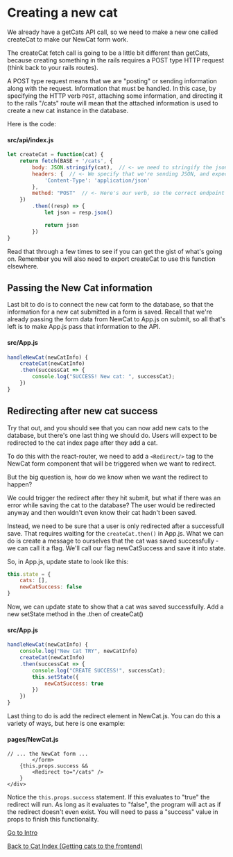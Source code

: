 # Creating a new cat 

We already have a getCats API call, so we need to make a new one called createCat to make our NewCat form work. 

The createCat fetch call is going to be a little bit different than getCats, because creating something in the rails requires a POST type HTTP request (think back to your rails routes). 

A POST type request means that we are "posting" or sending information along with the request. Information that must be handled. In this case, by specifying the HTTP verb `POST`, attaching some information, and directing it to the rails "/cats" route will mean that the attached information is used to create a new cat instance in the database.

Here is the code:

#### src/api/index.js
```javascript 
let createCat = function(cat) {
	return fetch(BASE + '/cats', {
		body: JSON.stringify(cat),  // <- we need to stringify the json for fetch
		headers: {  // <- We specify that we're sending JSON, and expect JSON back
			'Content-Type': 'application/json'
		},
		method: "POST"  // <- Here's our verb, so the correct endpoint is invoked on the server
	})
		.then((resp) => {
			let json = resp.json()

			return json
		})
}
```
Read that through a few times to see if you can get the gist of what's going on. Remember you will also need to export createCat to use this function elsewhere.

## Passing the New Cat information

Last bit to do is to connect the new cat form to the database, so that the information for a new cat submitted in a form is saved.  Recall that we're already passing the form data from NewCat to App.js on submit, so all that's left is to make App.js pass that information to the API.

#### src/App.js
```javascript
handleNewCat(newCatInfo) {
	createCat(newCatInfo)
    .then(successCat => {
        console.log("SUCCESS! New cat: ", successCat);
    })
}
```

## Redirecting after new cat success
Try that out, and you should see that you can now add new cats to the database, but there's one last thing we should do.  Users will expect to be redirected to the cat index page after they add a cat.  

To do this with the react-router, we need to add a ```<Redirect/>``` tag to the NewCat form component that will be triggered when we want to redirect.

But the big question is, how do we know when we want the redirect to happen? 

We could trigger the redirect after they hit submit, but what if there was an error while saving the cat to the database? The user would be redirected anyway and then wouldn't even know their cat hadn't been saved.

Instead, we need to be sure that a user is only redirected after a successfull save. That requires waiting for the ```createCat.then()``` in App.js. What we can do is create a message to ourselves that the cat was saved successfully - we can call it a flag. We'll call our flag newCatSuccess and save it into state. 

So, in App.js, update state to look like this:

```javascript
this.state = {
    cats: [],
    newCatSuccess: false
}
```
Now, we can update state to show that a cat was saved successfully. Add a new setState method in the .then of createCat()

#### src/App.js
```javascript
handleNewCat(newCatInfo) {
    console.log("New Cat TRY", newCatInfo)
    createCat(newCatInfo)
    .then(successCat => {
        console.log("CREATE SUCCESS!", successCat);
        this.setState({ 
            newCatSuccess: true
        })
    })
}
```

Last thing to do is add the redirect element in NewCat.js. You can do this a variety of ways, but here is one example:

#### pages/NewCat.js
```
// ... the NewCat form ...
		</form>
	{this.props.success &&
		<Redirect to="/cats" />
	}
</div>
```
Notice the ```this.props.success``` statement. If this evaluates to "true" the redirect will run. As long as it evaluates to "false", the program will act as if the redirect doesn't even exist. You will need to pass a "success" value in props to finish this functionality.


[Go to Intro](../README.md)


[Back to Cat Index (Getting cats to the frontend)](../06-getting-cats-to-the-frontend/README.md)